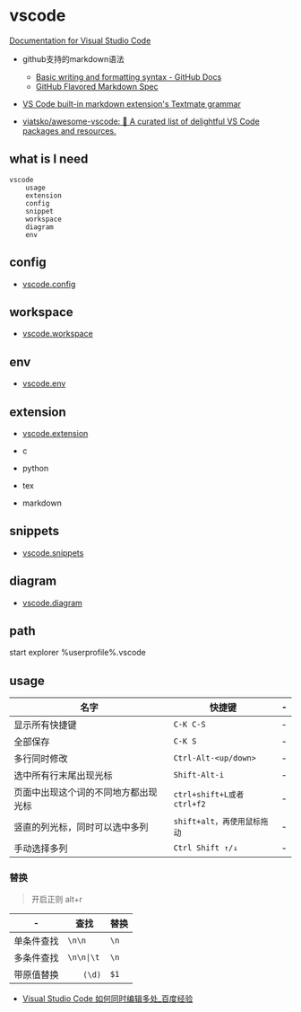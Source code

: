# vscode

[Documentation for Visual Studio Code](https://code.visualstudio.com/docs)

- github支持的markdown语法
	- [Basic writing and formatting syntax - GitHub Docs](https://docs.github.com/en/get-started/writing-on-github/getting-started-with-writing-and-formatting-on-github/basic-writing-and-formatting-syntax)
	- [GitHub Flavored Markdown Spec](https://github.github.com/gfm/)
- [VS Code built-in markdown extension's Textmate grammar](https://github.com/microsoft/vscode-markdown-tm-grammar)

- [viatsko/awesome-vscode: 🎨 A curated list of delightful VS Code packages and resources.](https://github.com/viatsko/awesome-vscode#readme)

## what is I need

```tinymind
vscode
    usage
    extension
    config
    snippet
    workspace
    diagram
    env
```

## config

- [vscode.config](vscode.config.md)<!-- [[vscode.config]] -->

## workspace

- [vscode.workspace](vscode.workspace.md)<!-- [[vscode.workspace]] -->

## env

- [vscode.env](vscode.env.md)<!-- [[vscode.env]] -->

## extension

- [vscode.extension](vscode.extension.md)<!-- [[vscode.extension]] -->

- c
- python
- tex
- markdown

## snippets

- [vscode.snippets](vscode.snippets.md)<!-- [[vscode.snippets]] -->

## diagram

- [vscode.diagram](vscode.diagram.md)<!-- [[vscode.diagram]] -->

## path

start explorer %userprofile%\.vscode

## usage

| 名字 | 快捷键 | - |
|----|-----|--|
| 显示所有快捷键 | `C-K C-S` | - |
| 全部保存 | `C-K S` | - |
| 多行同时修改 | `Ctrl-Alt-<up/down>` | - |
| 选中所有行末尾出现光标 | `Shift-Alt-i` | - |
| 页面中出现这个词的不同地方都出现光标 | `ctrl+shift+L或者ctrl+f2` | - |
| 竖直的列光标，同时可以选中多列 | `shift+alt，再使用鼠标拖动` | - |
| 手动选择多列 | `Ctrl Shift ↑/↓` | - |

### 替换

> 开启正则 alt+r

| - | 查找 | 替换 |
|---|----|----|
| 单条件查找 | `\n\n` | `\n` |
| 多条件查找 | `\n\n\|\t` | `\n` |
| 带原值替换 | `　　(\d)` | `$1` |

- [Visual Studio Code 如何同时编辑多处_百度经验](https://jingyan.baidu.com/article/3052f5a1066eb597f31f86db.html)

